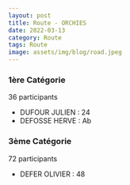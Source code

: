 ```yaml
---
layout: post
title: Route - ORCHIES
date: 2022-03-13
category: Route
tags: Route
image: assets/img/blog/road.jpeg
---
```


### 1ère Catégorie
36 participants
- DUFOUR JULIEN : 24
- DEFOSSE HERVE : Ab

### 3ème Catégorie
72 participants
- DEFER OLIVIER : 48
